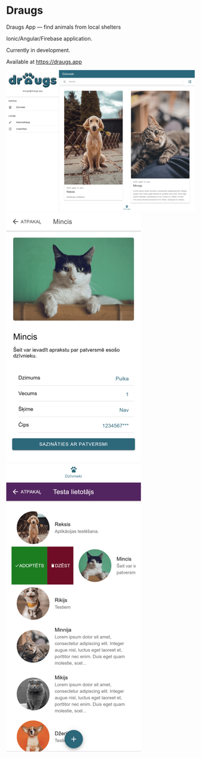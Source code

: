 # Draugs
Draugs App — find animals from local shelters

Ionic/Angular/Firebase application.

Currently in development.

Available at https://draugs.app


![Screenshot](https://raw.githubusercontent.com/armn/draugs/master/screenshots/draugs.app_app_animals(iPad%20Pro)-min.png)
![Screenshot](https://raw.githubusercontent.com/armn/draugs/master/screenshots/draugs.app_app_animals(Pixel%202%20XL)%20(1)-min.png)
![Screenshot](https://raw.githubusercontent.com/armn/draugs/master/screenshots/draugs.app_app_animals(Pixel%202%20XL)%20(5)-min.png)
